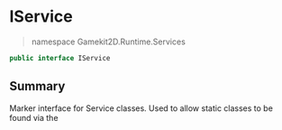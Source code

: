 # IService
> namespace Gamekit2D.Runtime.Services
```csharp
public interface IService
```

## Summary
Marker interface for Service classes. Used to allow static classes to be found via the <see cref="ServiceLocator"/>